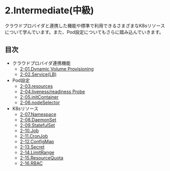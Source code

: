 # 2.Intermediate(中級)
クラウドプロバイダと連携した機能や標準で利用できるさまざまなK8sリソースについて学んでいます。また、Pod設定についてもさらに踏み込んでいきます。

## 目次
- クラウドプロバイダ連携機能
  - [2-01.Dynamic Volume Provisioning](DynamicVolumeProvisioning.md)
  - [2-02.Service(LB)](Service-LB.md)
- Pod設定
  - [2-03.resources](Pod-resources.md)
  - [2-04.liveness/readiness Probe](Pod-Probe.md)
  - [2-05.initContainer](Pod-initContainer.md)
  - [2-06.nodeSelector](Pod-nodeSelector.md)
- K8sリソース
  - [2-07.Namespace](Namespace.md)
  - [2-08.DaemonSet](DaemonSet.md)
  - [2-09.StatefulSet](StatefulSet.md)
  - [2-10.Job](Job.md)
  - [2-11.CronJob](CronJob.md)
  - [2-12.ConfigMap](ConfigMap.md)
  - [2-13.Secret](Secret.md)
  - [2-14.LimitRange](LimitRange.md)
  - [2-15.ResourceQuota](ResourceQuota.md)
  - [2-16.RBAC](RBAC.md)
